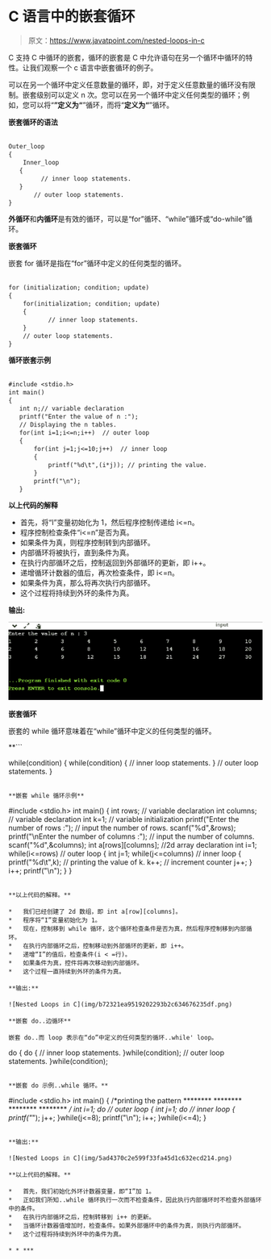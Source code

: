 # C 语言中的嵌套循环

> 原文：<https://www.javatpoint.com/nested-loops-in-c>

C 支持 C 中循环的嵌套，循环的嵌套是 C 中允许语句在另一个循环中循环的特性。让我们观察一个 c 语言中嵌套循环的例子。

可以在另一个循环中定义任意数量的循环，即，对于定义任意数量的循环没有限制。嵌套级别可以定义 n 次。您可以在另一个循环中定义任何类型的循环；例如，您可以将“**”定义为“**”循环，而将“**定义为“**”循环。

**嵌套循环的语法**

```

Outer_loop
{
    Inner_loop
   {
         // inner loop statements.
   }
       // outer loop statements.
}

```

**外循环**和**内循环**是有效的循环，可以是“for”循环、“while”循环或“do-while”循环。

**嵌套循环**

嵌套 for 循环是指在“for”循环中定义的任何类型的循环。

```

for (initialization; condition; update) 
{
    for(initialization; condition; update)
    {
           // inner loop statements.
    }
    // outer loop statements.
}

```

**循环嵌套示例**

```

#include <stdio.h>
int main()
{
   int n;// variable declaration
   printf("Enter the value of n :");
   // Displaying the n tables.
   for(int i=1;i<=n;i++)  // outer loop
   {
       for(int j=1;j<=10;j++)  // inner loop
       {
           printf("%d\t",(i*j)); // printing the value.
       }
       printf("\n");
   }

```

**以上代码的解释**

*   首先，将“I”变量初始化为 1，然后程序控制传递给 i<=n。
*   程序控制检查条件“i<=n”是否为真。
*   如果条件为真，则程序控制转到内部循环。
*   内部循环将被执行，直到条件为真。
*   在执行内部循环之后，控制返回到外部循环的更新，即 i++。
*   递增循环计数器的值后，再次检查条件，即 i<=n。
*   如果条件为真，那么将再次执行内部循环。
*   这个过程将持续到外环的条件为真。

**输出:**

![Nested Loops in C](img/e9391569f05d53b5fc7c2e2810bb7d81.png)

**嵌套循环**

嵌套的 while 循环意味着在“while”循环中定义的任何类型的循环。

 **```

while(condition)
{
    while(condition)
    {
         // inner loop statements.
    }
// outer loop statements.
}

```

**嵌套 while 循环示例**

```

#include <stdio.h>
int main()
{
   int rows;  // variable declaration
   int columns; // variable declaration
   int k=1; // variable initialization
   printf("Enter the number of rows :");  // input the number of rows.
   scanf("%d",&rows);
   printf("\nEnter the number of columns :"); // input the number of columns.
   scanf("%d",&columns);
      int a[rows][columns]; //2d array declaration
      int i=1;
   while(i<=rows) // outer loop
   {
       int j=1;
      while(j<=columns)  // inner loop
       {
           printf("%d\t",k);  // printing the value of k.
           k++;   // increment counter
           j++;
       }
       i++;
       printf("\n");
   }
}

```

**以上代码的解释。**

*   我们已经创建了 2d 数组，即 int a[row][columns]。
*   程序将“I”变量初始化为 1。
*   现在，控制移到 while 循环，这个循环检查条件是否为真，然后程序控制移到内部循环。
*   在执行内部循环之后，控制移动到外部循环的更新，即 i++。
*   递增“I”的值后，检查条件(i < =行)。
*   如果条件为真，控件将再次移动到内部循环。
*   这个过程一直持续到外环的条件为真。

**输出:**

![Nested Loops in C](img/b72321ea9519202293b2c634676235df.png)

**嵌套 do..边循环**

嵌套 do..而 loop 表示在“do”中定义的任何类型的循环..while' loop。

```

do
{
   do
  { 
      // inner loop statements.
   }while(condition);
// outer loop statements.
}while(condition);

```

**嵌套 do 示例..while 循环。**

```

#include <stdio.h>
int main()
{
  /*printing the pattern
     ********
     ********
     ********
     ******** */
int i=1;
do           // outer loop
{
    int j=1;
    do       // inner loop
   {
      printf("*");
      j++;
   }while(j<=8);
    printf("\n");
    i++;
     }while(i<=4);
}

```

**输出:**

![Nested Loops in C](img/5ad4370c2e599f33fa45d1c632ecd214.png)

**以上代码的解释。**

*   首先，我们初始化外环计数器变量，即“I”加 1。
*   正如我们所知..while 循环执行一次而不检查条件，因此执行内部循环时不检查外部循环中的条件。
*   在执行内部循环之后，控制转移到 i++ 的更新。
*   当循环计数器值增加时，检查条件。如果外部循环中的条件为真，则执行内部循环。
*   这个过程将持续到外环中的条件为真。

* * ***